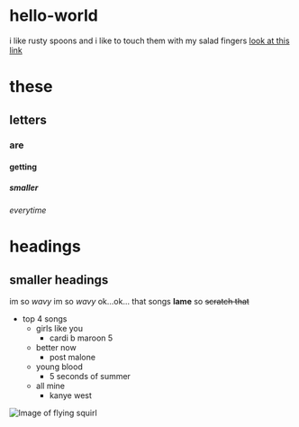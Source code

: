 # hello-world
i like rusty spoons and i like to touch them with my salad fingers [look at this link](https://www.google.com/search?q=rusty+spoons+guy&tbm=isch&source=lnms&sa=X&ved=0ahUKEwjs9fLx_dPbAhWjxFkKHXS-D1wQ_AUIDCgD&biw=1200&bih=803&dpr=2#imgrc=L_m-XnlP7s4HJM:)

# these
## letters
### are
#### getting
##### smaller
###### everytime

headings
=

smaller headings
-

im so *wavy* im so *wavy* ok...ok... that songs __lame__ so ~~scratch that~~

- top 4 songs
  - girls like you
    - cardi b maroon 5
  - better now
    - post malone
  - young blood
    - 5 seconds of summer 
  - all mine
    - kanye west
  
![Image of flying squirl](https://cdn.shopify.com/s/files/1/2281/5369/products/250229_1_x700.jpg?v=1528122987)
